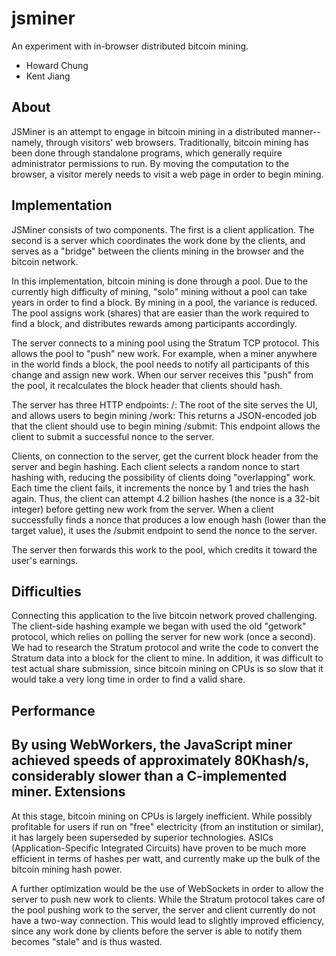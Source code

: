 # jsminer
An experiment with in-browser distributed bitcoin mining.

* Howard Chung
* Kent Jiang

About
----
JSMiner is an attempt to engage in bitcoin mining in a distributed manner--namely, through visitors' web browsers.
Traditionally, bitcoin mining has been done through standalone programs, which generally require administrator permissions to run.
By moving the computation to the browser, a visitor merely needs to visit a web page in order to begin mining.

Implementation
----
JSMiner consists of two components.
The first is a client application.
The second is a server which coordinates the work done by the clients, and serves as a "bridge" between the clients mining in the browser and the bitcoin network.

In this implementation, bitcoin mining is done through a pool.  Due to the currently high difficulty of mining, "solo" mining without a pool can take years in order to find a block.
By mining in a pool, the variance is reduced.
The pool assigns work (shares) that are easier than the work required to find a block, and distributes rewards among participants accordingly.

The server connects to a mining pool using the Stratum TCP protocol.  This allows the pool to "push" new work.
For example, when a miner anywhere in the world finds a block, the pool needs to notify all participants of this change and assign new work.
When our server receives this "push" from the pool, it recalculates the block header that clients should hash.

The server has three HTTP endpoints:
/: The root of the site serves the UI, and allows users to begin mining
/work: This returns a JSON-encoded job that the client should use to begin mining
/submit: This endpoint allows the client to submit a successful nonce to the server.

Clients, on connection to the server, get the current block header from the server and begin hashing.
Each client selects a random nonce to start hashing with, reducing the possibility of clients doing "overlapping" work.
Each time the client fails, it increments the nonce by 1 and tries the hash again.
Thus, the client can attempt 4.2 billion hashes (the nonce is a 32-bit integer) before getting new work from the server.
When a client successfully finds a nonce that produces a low enough hash (lower than the target value), it uses the /submit endpoint to send the nonce to the server.

The server then forwards this work to the pool, which credits it toward the user's earnings.

Difficulties
----
Connecting this application to the live bitcoin network proved challenging.
The client-side hashing example we began with used the old "getwork" protocol, which relies on polling the server for new work (once a second).
We had to research the Stratum protocol and write the code to convert the Stratum data into a block for the client to mine.
In addition, it was difficult to test actual share submission, since bitcoin mining on CPUs is so slow that it would take a very long time in order to find a valid share.

Performance
----
By using WebWorkers, the JavaScript miner achieved speeds of approximately 80Khash/s, considerably slower than a C-implemented miner.
Extensions
----
At this stage, bitcoin mining on CPUs is largely inefficient.
While possibly profitable for users if run on "free" electricity (from an institution or similar), it has largely been superseded by superior technologies.
ASICs (Application-Specific Integrated Circuits) have proven to be much more efficient in terms of hashes per watt, and currently make up the bulk of the bitcoin mining hash power.

A further optimization would be the use of WebSockets in order to allow the server to push new work to clients.  While the Stratum protocol takes care of the pool pushing work to the server, the server and client currently do not have a two-way connection.  This would lead to slightly improved efficiency, since any work done by clients before the server is able to notify them becomes "stale" and is thus wasted.
